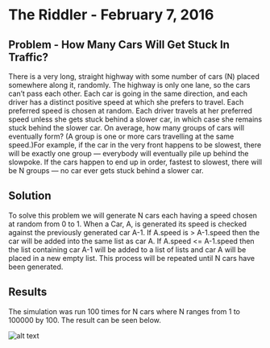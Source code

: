 # The Riddler - February 7, 2016
## Problem - How Many Cars Will Get Stuck In Traffic?
There is a very long, straight highway with some number of cars (N) placed somewhere along it, randomly.
The highway is only one lane, so the cars can’t pass each other. Each car is going in the same direction, and each
driver has a distinct positive speed at which she prefers to travel. Each preferred speed is chosen at random.
Each driver travels at her preferred speed unless she gets stuck behind a slower car, in which case she remains
stuck behind the slower car. On average, how many groups of cars will eventually form? (A group is one or more
cars travelling at the same speed.)For example, if the car in the very front happens to be slowest, there will be
exactly one group — everybody will eventually pile up behind the slowpoke. If the cars happen to end up in order,
fastest to slowest, there will be N groups — no car ever gets stuck behind a slower car.

## Solution
To solve this problem we will generate N cars each having a speed chosen at random from 0 to 1. When a Car, A, is generated
its speed is checked against the previously generated car A-1. If A.speed is > A-1.speed then the car will be added into the
same list as car A. If A.speed <= A-1.speed then the list containing car A-1 will be added to a list of lists and
car A will be placed in a new empty list. This process will be repeated until N cars have been generated.


## Results
The simulation was run 100 times for N cars where N ranges from 1 to 100000 by 100. The result can be seen below.

![alt text](https://github.com/adam-p/markdown-here/raw/master/src/common/images/Results.png "Logo Title Text 1")